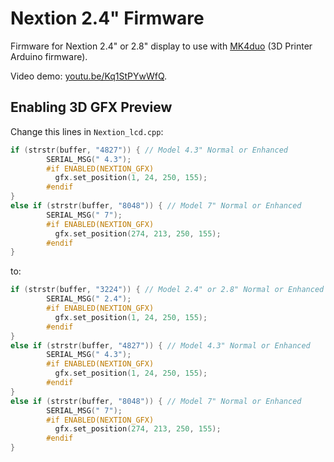 # Nextion 2.4" Firmware
Firmware for Nextion 2.4" or 2.8" display to use with [MK4duo](https://github.com/MKFirmware/MK4duo) (3D Printer Arduino firmware).

Video demo: [youtu.be/Kq1StPYwWfQ](https://youtu.be/Kq1StPYwWfQ).

## Enabling 3D GFX Preview
Change this lines in `Nextion_lcd.cpp`:

```cpp
if (strstr(buffer, "4827")) { // Model 4.3" Normal or Enhanced
        SERIAL_MSG(" 4.3");
        #if ENABLED(NEXTION_GFX)
          gfx.set_position(1, 24, 250, 155);
        #endif
}
else if (strstr(buffer, "8048")) { // Model 7" Normal or Enhanced
        SERIAL_MSG(" 7");
        #if ENABLED(NEXTION_GFX)
          gfx.set_position(274, 213, 250, 155);
        #endif
}
```

to:

```cpp
if (strstr(buffer, "3224")) { // Model 2.4" or 2.8" Normal or Enhanced
        SERIAL_MSG(" 2.4");
        #if ENABLED(NEXTION_GFX)
          gfx.set_position(1, 24, 250, 155);
        #endif
}
else if (strstr(buffer, "4827")) { // Model 4.3" Normal or Enhanced
        SERIAL_MSG(" 4.3");
        #if ENABLED(NEXTION_GFX)
          gfx.set_position(1, 24, 250, 155);
        #endif
}
else if (strstr(buffer, "8048")) { // Model 7" Normal or Enhanced
        SERIAL_MSG(" 7");
        #if ENABLED(NEXTION_GFX)
          gfx.set_position(274, 213, 250, 155);
        #endif
}
```
